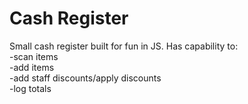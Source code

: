 # Cash Register
Small cash register built for fun in JS. 
Has capability to:<br>
-scan items<br>
-add items<br>
-add staff discounts/apply discounts<br>
-log totals<br>
